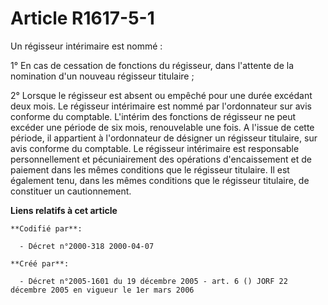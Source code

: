 # Article R1617-5-1

Un régisseur intérimaire est nommé :

1° En cas de cessation de fonctions du régisseur, dans l'attente de la nomination d'un nouveau régisseur titulaire ;

2° Lorsque le régisseur est absent ou empêché pour une durée excédant deux mois. Le régisseur intérimaire est nommé par
l'ordonnateur sur avis conforme du comptable. L'intérim des fonctions de régisseur ne peut excéder une période de six mois,
renouvelable une fois. A l'issue de cette période, il appartient à l'ordonnateur de désigner un régisseur titulaire, sur avis
conforme du comptable. Le régisseur intérimaire est responsable personnellement et pécuniairement des opérations
d'encaissement et de paiement dans les mêmes conditions que le régisseur titulaire. Il est également tenu, dans les mêmes
conditions que le régisseur titulaire, de constituer un cautionnement.

**Liens relatifs à cet article**

	**Codifié par**:

	  - Décret n°2000-318 2000-04-07

	**Créé par**:

	  - Décret n°2005-1601 du 19 décembre 2005 - art. 6 () JORF 22 décembre 2005 en vigueur le 1er mars 2006
